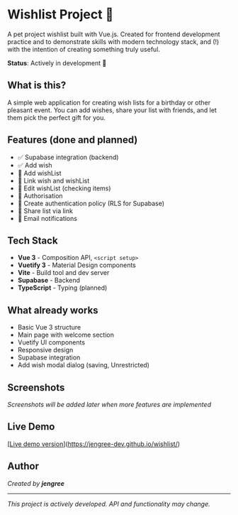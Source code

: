 # Wishlist Project 🎁

A pet project wishlist built with Vue.js. 
Created for frontend development practice and to demonstrate skills with modern technology stack,
and (!) with the intention of creating something truly useful.

**Status**: Actively in development 🚀

## What is this?

A simple web application for creating wish lists for a birthday or other pleasant event. 
You can add wishes, share your list with friends, and let them pick the perfect gift for you.

## Features (done and planned)

- ✅ Supabase integration (backend)
- ✅ Add wish
- 🚀 Add wishList
- 🚧 Link wish and wishList
- 🚧 Edit wishList (checking items)
- 🚧 Authorisation
- 🚧 Create authentication policy (RLS for Supabase)
- 🚧 Share list via link
- 🚧 Email notifications

## Tech Stack

- **Vue 3** - Composition API, `<script setup>`
- **Vuetify 3** - Material Design components
- **Vite** - Build tool and dev server
- **Supabase** - Backend
- **TypeScript** - Typing (planned)

## What already works

- Basic Vue 3 structure
- Main page with welcome section
- Vuetify UI components
- Responsive design
- Supabase integration
- Add wish modal dialog (saving, Unrestricted)

## Screenshots

*Screenshots will be added later when more features are implemented*

## Live Demo

[[Live demo version]()](https://jengree-dev.github.io/wishlist/)

## Author

*Created by **jengree***

---

*This project is actively developed. API and functionality may change.*
